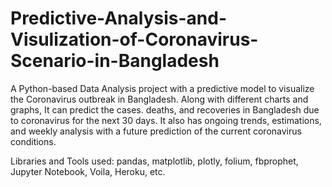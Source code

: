 # Predictive-Analysis-and-Visulization-of-Coronavirus-Scenario-in-Bangladesh
A Python-based Data Analysis project with a predictive model to visualize the Coronavirus outbreak in Bangladesh. Along with different charts and graphs, It can predict the cases. deaths, and recoveries in Bangladesh due to coronavirus for the next 30 days. It also has ongoing trends, estimations, and weekly analysis with a future prediction of the current coronavirus conditions. 

Libraries and Tools used: pandas, matplotlib, plotly, folium, fbprophet, Jupyter Notebook, Voila, Heroku, etc.

